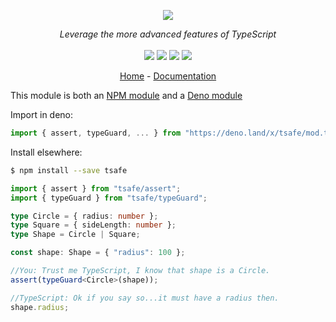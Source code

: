 <p align="center">
    <img src="https://user-images.githubusercontent.com/6702424/117557564-572a0a80-b074-11eb-9d54-4ecfb5fb208f.png">  
</p>
<p align="center">
    <i>Leverage the more advanced features of TypeScript</i>
    <br>
    <br>
    <img src="https://github.com/garronej/tsafe/workflows/ci/badge.svg?branch=main">
    <img src="https://img.shields.io/bundlephobia/minzip/tsafe">
    <img src="https://img.shields.io/npm/dw/tsafe">
    <img src="https://img.shields.io/npm/l/tsafe">
</p>
<p align="center">
  <a href="https://www.tsafe.dev">Home</a>
  -
  <a href="https://docs.tsafe.dev">Documentation</a>
</p>

This module is both an [NPM module](https://www.npmjs.com/package/tsafe) and a [Deno module](https://deno.land/x/tsafe)

Import in deno:

```typescript
import { assert, typeGuard, ... } from "https://deno.land/x/tsafe/mod.ts";
```

Install elsewhere:

```bash
$ npm install --save tsafe
```

```typescript
import { assert } from "tsafe/assert";
import { typeGuard } from "tsafe/typeGuard";

type Circle = { radius: number };
type Square = { sideLength: number };
type Shape = Circle | Square;

const shape: Shape = { "radius": 100 };

//You: Trust me TypeScript, I know that shape is a Circle.
assert(typeGuard<Circle>(shape));

//TypeScript: Ok if you say so...it must have a radius then.
shape.radius;
```
